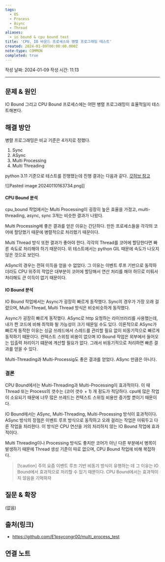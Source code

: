 ```yaml
---
tags:
  - OS
  - Process
  - Async
  - Thread
aliases:
  - io bound & cpu bound test
title: 'CPU, IO 바운드 프로세스와 병렬 프로그래밍 테스트'
created: 2024-01-09T00:00:00.000Z
note-type: COMMON
completed: true
---
```

작성 날짜: 2024-01-09
작성 시간: 11:13


----

## 문제 & 원인
IO Bound 그리고 CPU Bound 프로세스에는 어떤 병렬 프로그래밍이 효율적일지 테스트해본다.

## 해결 방안
병렬 프로그래밍은 비교 기준은 4가지로 정했다.

1. Sync
2. ASync
3. Multi Processing
4. Multi Threading

python 3.11 기준으로 테스트를 진행했는데 진행 결과는 다음과 같다. [깃허브 참고](https://github.com/E1psycongr00/multi_process_test)

![[Pasted image 20240110163734.png]]

#### CPU Bound 분석
cpu_bound 작업에서는 Multi Processing이 굉장히 높은 효율을 가졌고, multi-threading, async, sync 3개는 비슷한 결과가 나왔다. 

Multi Processing에 좋은 결과를 얻은 이유는 간단하다. 만든 프로세스들을 각각의 코어에 할당했기 때문에 병렬적으로 처리했기 때문이다. 

Multi Thread 방식 또한 결과가 좋아야 한다. 각각의 Thread를 코어에 할당한다면 빠른 속도로 처리해야 하기 때문이다. 위 테스트에서는 python GIL 때문에 속도가 나오지 않은 것으로 보인다.

ASync의 경우는 전혀 이득을 얻을 수 없었다. 그 이유는 이벤트 루프 기반으로 동작하더라도 CPU 위주의 작업은 대부분이 코어에 할당해서 연산 처리를 해야 하므로 미뤄서 처리해도 큰 이득이 없기 때문이다. 

#### IO Bound 분석
IO Bound 작업에서는 Async가 굉장히 빠르게 동작했다. Sync의 경우가 가장 오래 걸렸으며, Multi-Thread, Multi Thread 방식은 비슷비슷하게 동작했다.

Async가 굉장히 빠르게 동작했다. ASync로 http 요청하는 라이브러리를 사용했는데, 내가 짠 코드에 비해 최적화 될 가능성이 크기 때문일 수도 있다.  이론적으로 ASync가 빠르게 동작한 이유는 싱글 쓰레드에서 스레드를 관리할 필요 없이 비동기적으로 빠르게 동작하기 때문이다. 컨텍스트 스위칭 비용이 없으며 IO Bound 작업은 외부에서 들어오는 입출력 처리이기 떄문에 계산할 필요가 없다. 그래서 비동기적으로 처리하면 빠른 결과를 얻을 수 있다.

Multi-Threading과 Multi-Processig도 좋은 결과를 얻었다. ASync 만큼은 아니다.


### 결론
CPU Bound에서는 Multi-Threading과 Multi-Processing이 효과적이다. 이 때 Thread 또는 Process의 갯수는 (코어 갯수 + 1) 개 정도가 적당하다. cpu에 많은 작업이 소요되기 때문에 너무 많은 쓰레드는 컨텍스트 스위칭 비용만 증가할 뿐이기 때문이다.

IO Bound에서는 ASync, Multi-Threading, Multi-Processing 방식이 효과적이다. ASync 방식의 장점은 이벤트 루프 방식으로 동작하고 오래 걸리는 작업은 미뤄두고 다른 작업을 처리한다. 이 방식은 CPU 연산을 거의 처리하지 않는 IO Bound 작업에 효과적이다. 

Multi Threading이나 Processing 방식도 좋지만 코어가 아닌 다른 부분에서 병목이 발생하기 때문에 Thread 생성 기준이 따로 없으며, CPU Bound 작업에 비해 복잡하다. 

>[!caution] 주의
요즘 이벤트 루프 기반 비동기 방식이 유행하는 데 그 이유는 IO Bound에서 효과적으로 처리할 수 있기 때문이다. CPU Bound에서는 효과적이지 않음을 기억하자  
## 질문 & 확장

(없음)

## 출처(링크)
- https://github.com/E1psycongr00/multi_process_test

## 연결 노트
